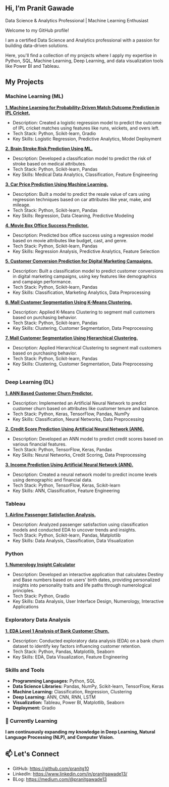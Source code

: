 ## Hi, I’m Pranit Gawade

Data Science & Analytics Professional | Machine Learning Enthusiast

Welcome to my GitHub profile! 

I am a certified Data Science and Analytics professional with a passion for building data-driven solutions. 

Here, you'll find a collection of my projects where I apply my expertise in Python, SQL, Machine Learning, Deep Learning, and data visualization tools like Power BI and Tableau.


## My Projects

### Machine Learning (ML)

****[1. Machine Learning for Probability-Driven Match Outcome Prediction in IPL Cricket.](https://github.com/pranitg10/Machine-Learning-for-Probability-Driven-Match-Outcome-Prediction-in-IPL-Cricket)****
- Description: Created a logistic regression model to predict the outcome of IPL cricket matches using features like runs, wickets, and overs left.
- Tech Stack: Python, Scikit-learn, Gradio
- Key Skills: Logistic Regression, Predictive Analytics, Model Deployment

****[2. Brain Stroke Risk Prediction Using ML.](https://github.com/pranitg10/Brain-Stroke-Risk-Prediction-Using-ML)****
- Description: Developed a classification model to predict the risk of stroke based on medical attributes.
- Tech Stack: Python, Scikit-learn, Pandas
- Key Skills: Medical Data Analytics, Classification, Feature Engineering

****[3. Car Price Prediction Using Machine Learning.](https://github.com/pranitg10/Car-Price-Prediction-Using-Machine-Learning)****
- Description: Built a model to predict the resale value of cars using regression techniques based on car attributes like year, make, and mileage.
- Tech Stack: Python, Scikit-learn, Pandas
- Key Skills: Regression, Data Cleaning, Predictive Modeling

****[4. Movie Box Office Success Predictor.](https://github.com/pranitg10/Movie-Box-Office-Success-Predictor)****
- Description: Predicted box office success using a regression model based on movie attributes like budget, cast, and genre.
- Tech Stack: Python, Scikit-learn, Pandas
- Key Skills: Regression Analysis, Predictive Analytics, Feature Selection

****[5. Customer Conversion Prediction for Digital Marketing Campaigns.](https://github.com/pranitg10/Customer-Conversion-Prediction-for-Digital-Marketing)****
- Description: Built a classification model to predict customer conversions in digital marketing campaigns, using key features like demographics and campaign performance.
- Tech Stack: Python, Scikit-learn, Pandas
- Key Skills: Classification, Marketing Analytics, Data Preprocessing

****[6. Mall Customer Segmentation Using K-Means Clustering.](https://github.com/pranitg10/Mall-Customer-Segmentation-Using-K-Means-Clustering)****
- Description: Applied K-Means Clustering to segment mall customers based on purchasing behavior.
- Tech Stack: Python, Scikit-learn, Pandas
- Key Skills: Clustering, Customer Segmentation, Data Preprocessing

****[7. Mall Customer Segmentation Using Hierarchical Clustering.](https://github.com/pranitg10/Mall-Customer-Segmentation-Using-Hierarchical-Clustering)****
- Description: Applied Hierarchical Clustering to segment mall customers based on purchasing behavior.
- Tech Stack: Python, Scikit-learn, Pandas
- Key Skills: Clustering, Customer Segmentation, Data Preprocessing
- 
### Deep Learning (DL)

****[1. ANN Based Customer Churn Predictor.](https://github.com/pranitg10/ANN-Based-Customer-Churn-Predictor)****
- Description: Implemented an Artificial Neural Network to predict customer churn based on attributes like customer tenure and balance.
- Tech Stack: Python, Keras, TensorFlow, Pandas, NumPy
- Key Skills: Classification, Neural Networks, Data Preprocessing

****[2. Credit Score Prediction Using Artificial Neural Network (ANN).](https://github.com/pranitg10/Credit-Score-Prediction-Using-Artificial-Neural-Network-ANN-)****
- Description: Developed an ANN model to predict credit scores based on various financial features.
- Tech Stack: Python, TensorFlow, Keras, Pandas
- Key Skills: Neural Networks, Credit Scoring, Data Preprocessing

****[3. Income Prediction Using Artificial Neural Network (ANN).](https://github.com/pranitg10/Income-Prediction-Using-Artificial-Neural-Network-ANN-)****
- Description: Created a neural network model to predict income levels using demographic and financial data.
- Tech Stack: Python, TensorFlow, Keras, Scikit-learn
- Key Skills: ANN, Classification, Feature Engineering

### Tableau

****[1. Airline Passenger Satisfaction Analysis.](https://github.com/pranitg10/Airline-Passenger-Satisfaction-Analysis)****
- Description: Analyzed passenger satisfaction using classification models and conducted EDA to uncover trends and insights.
- Tech Stack: Python, Scikit-learn, Pandas, Matplotlib
- Key Skills: Data Analysis, Classification, Data Visualization

### Python

**[1. Numerology Insight Calculator](https://github.com/pranitg10/Numerology-Insight-A-Python-Based-Destiny-Base-Number-Calculator)**
- Description: Developed an interactive application that calculates Destiny and Base numbers based on users' birth dates, providing personalized insights into personality traits and life paths through numerological principles.
- Tech Stack: Python, Gradio
- Key Skills: Data Analysis, User Interface Design, Numerology, Interactive Applications

### Exploratory Data Analysis

****[1. EDA Level 1 Analysis of Bank Customer Churn.](https://github.com/pranitg10/EDA-Level-1-Analysis-of-Bank-Customer-Churn)****
- Description: Conducted exploratory data analysis (EDA) on a bank churn dataset to identify key factors influencing customer retention.
- Tech Stack: Python, Pandas, Matplotlib, Seaborn
- Key Skills: EDA, Data Visualization, Feature Engineering


### Skills and Tools
- **Programming Languages:** Python, SQL
- **Data Science Libraries:** Pandas, NumPy, Scikit-learn, TensorFlow, Keras
- **Machine Learning:** Classification, Regression, Clustering
- **Deep Learning:** ANN, CNN, RNN, LSTM
- **Visualization:** Tableau, Power BI, Matplotlib, Seaborn
- **Deployment:** Gradio

### 🌱 Currently Learning
**I am continuously expanding my knowledge in Deep Learning, Natural Language Processing (NLP), and Computer Vision.**

## 📫 Let's Connect
- GitHub: https://github.com/pranitg10
- LinkedIn: https://www.linkedin.com/in/pranitgawade13/
- BLog: https://medium.com/@pranitgawade13







